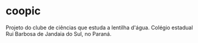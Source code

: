 # coopic
Projeto do clube de ciências que estuda a lentilha d'água. Colégio estadual Rui Barbosa de Jandaia do Sul, no Paraná.
